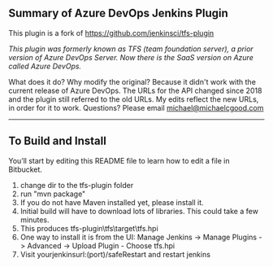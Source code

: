 ## Summary of Azure DevOps Jenkins Plugin

This plugin is a fork of https://github.com/jenkinsci/tfs-plugin

*This plugin was formerly known as TFS (team foundation server), a prior version of Azure DevOps Server. Now there is the SaaS version on Azure called Azure DevOps.*

What does it do? Why modify the original? Because it didn't work with the current release of Azure DevOps. The URLs for the API changed since 2018 and the plugin still referred to the old URLs. My edits reflect the new URLs, in order for it to work. Questions? Please email michael@michaelcgood.com

---

## To Build and Install

You’ll start by editing this README file to learn how to edit a file in Bitbucket.

1. change dir to the tfs-plugin folder
2. run "mvn package"
3. If you do not have Maven installed yet, please install it.
4. Initial build will have to download lots of libraries. This could take a few minutes.
5. This produces tfs-plugin\tfs\target\tfs.hpi
6. One way to install it is from the UI: Manage Jenkins -> Manage Plugins -> Advanced -> Upload Plugin - Choose tfs.hpi
7. Visit yourjenkinsurl:(port)/safeRestart and restart jenkins 

